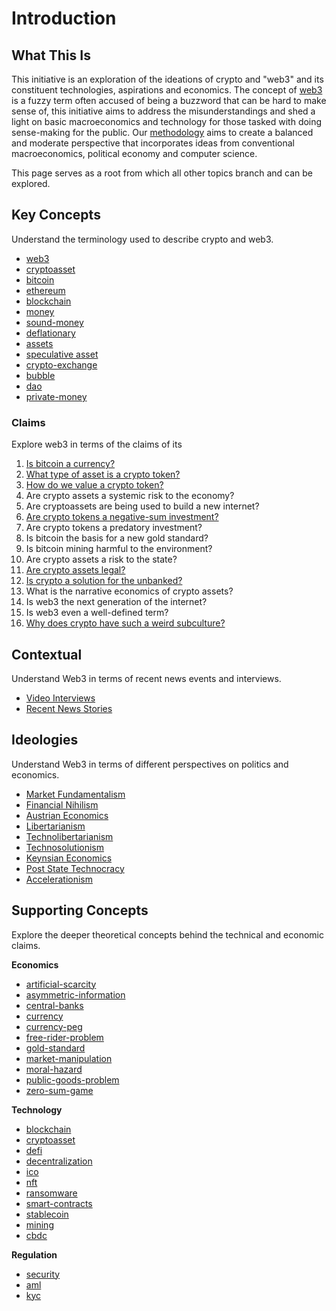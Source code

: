 # Introduction

## What This Is

This initiative is an exploration of the ideations of crypto and "web3" and its constituent technologies, aspirations and economics. The concept of [web3](/concepts/web3.md) is a fuzzy term often accused of being a buzzword that can be hard to make sense of, this initiative aims to address the misunderstandings and shed a light on basic macroeconomics and technology for those tasked with doing sense-making for the public. Our [methodology](/guide/method.md) aims to create a balanced and moderate perspective that incorporates ideas from conventional macroeconomics, political economy and computer science.

This page serves as a root from which all other topics branch and can be explored. 

## Key Concepts

Understand the terminology used to describe crypto and web3.

* [web3](/concepts/web3.md)
* [cryptoasset](/concepts/cryptoasset.md)
* [bitcoin](/concepts/bitcoin.md)
* [ethereum](/concepts/ethereum.md)
* [blockchain](/concepts/blockchain.md)
* [money](/concepts/money.md)
* [sound-money](../concepts/sound-money.md)
* [deflationary](../concepts/deflationary.md)
* [assets](/concepts/assets.md)
* [speculative asset](/concepts/speculation.md)
* [crypto-exchange](/concepts/crypto-exchange.md)
* [bubble](/concepts/bubble.md)
* [dao](/concepts/dao.md)
* [private-money](../concepts/private-money.md)

### Claims

Explore web3 in terms of the claims of its 

1. [Is bitcoin a currency?](/claims/is-bitcoin-currency.md)
2. [What type of asset is a crypto token?](/claims/what-type-of-asset.md)
3. [How do we value a crypto token?](/claims/valuation-model.md)
4. Are crypto assets a systemic risk to the economy?
5. Are cryptoassets are being used to build a new internet?
6. [Are crypto tokens a negative-sum investment?](/claims/negative-sum.md)
7. Are crypto tokens a predatory investment?
8. Is bitcoin the basis for a new gold standard?
9. Is bitcoin mining harmful to the environment?
10. Are crypto assets a risk to the state?
11. [Are crypto assets legal?](/claims/legality.md)
12. [Is crypto a solution for the unbanked?](/claims/crypto-unbanked.md)
13. What is the narrative economics of crypto assets?
14. Is web3 the next generation of the internet?
15. Is web3 even a well-defined term?
16. [Why does crypto have such a weird subculture?](/claims/weird-culture.md)

## Contextual

Understand Web3 in terms of recent news events and interviews.

* [Video Interviews](/guide/interviews)
* [Recent News Stories](/notes/recent-events.md)

## Ideologies

Understand Web3 in terms of different perspectives on politics and economics.

* [Market Fundamentalism](../concepts/ideologies/market-fundamentalism.md)
* [Financial Nihilism](../concepts/ideologies/financial-nihilism.md)
* [Austrian Economics](../concepts/ideologies/austrian-economics.md)
* [Libertarianism](../concepts//idelogies/libertarianism.md)
* [Technolibertarianism](../concepts//idelogies/technolibertarianism.md)
* [Technosolutionism](../concepts/ideologies/technosolutionism.md)
* [Keynsian Economics](../concepts/ideologies/keynsian-economics.md)
* [Post State Technocracy](../concepts/ideologies/post-state-technocracy.md)
* [Accelerationism](../concepts/ideologies/accelerationism.md)

## Supporting Concepts

Explore the deeper theoretical concepts behind the technical and economic claims.

**Economics**

* [artificial-scarcity](/concepts/artificial-scarcity.md)
* [asymmetric-information](/concepts/asymmetric-information.md)
* [central-banks](/concepts/central-banks.md)
* [currency](/concepts/currency.md)
* [currency-peg](/concepts/currency-peg.md)
* [free-rider-problem](/concepts/free-rider-problem.md)
* [gold-standard](/concepts/gold-standard.md)
* [market-manipulation](/concepts/market-manipulation.md)
* [moral-hazard](/concepts/moral-hazard.md)
* [public-goods-problem](/concepts/public-goods-problem.md)
* [zero-sum-game](/concepts/zero-sum-game.md)

**Technology**

* [blockchain](/concepts/blockchain.md)
* [cryptoasset](/concepts/cryptoasset.md)
* [defi](/concepts/defi.md)
* [decentralization](/concepts/decentralization.md)
* [ico](/concepts/ico.md)
* [nft](/concepts/nft.md)
* [ransomware](/concepts/ransomware.md)
* [smart-contracts](/concepts/smart-contracts.md)
* [stablecoin](/concepts/stablecoin.md)
* [mining](/concepts/mining.md)
* [cbdc](/concepts/cbdc.md)

**Regulation**

* [security](/concepts/security.md)
* [aml](/concepts/aml.md)
* [kyc](/concepts/kyc.md)

